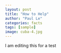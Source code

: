 ```yaml
---
layout: post
title: "How to Help"
author: "Paul Le"
categories: facts
tags: [sample]
image: cuba-4.jpg
---
```


I am editing this for a test 
